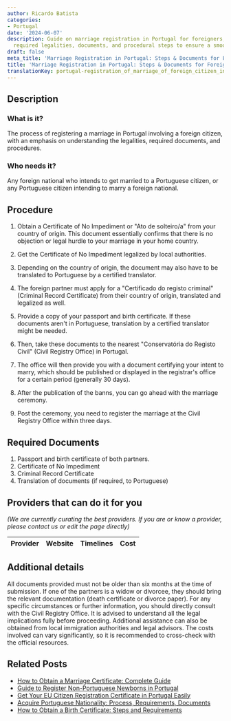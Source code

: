 ```yaml
---
author: Ricardo Batista
categories:
- Portugal
date: '2024-06-07'
description: Guide on marriage registration in Portugal for foreigners, detailing
  required legalities, documents, and procedural steps to ensure a smooth process.
draft: false
meta_title: 'Marriage Registration in Portugal: Steps & Documents for Foreigners'
title: 'Marriage Registration in Portugal: Steps & Documents for Foreigners'
translationKey: portugal-registration_of_marriage_of_foreign_citizen_in_portugal
---
```


## Description
### What is it?
The process of registering a marriage in Portugal involving a foreign citizen, with an emphasis on understanding the legalities, required documents, and procedures.
### Who needs it?
Any foreign national who intends to get married to a Portuguese citizen, or any Portuguese citizen intending to marry a foreign national.

## Procedure

1. Obtain a Certificate of No Impediment or "Ato de solteiro/a" from your country of origin. This document essentially confirms that there is no objection or legal hurdle to your marriage in your home country.

2. Get the Certificate of No Impediment legalized by local authorities. 

3. Depending on the country of origin, the document may also have to be translated to Portuguese by a certified translator.

4. The foreign partner must apply for a "Certificado do registo criminal" (Criminal Record Certificate) from their country of origin, translated and legalized as well.

5. Provide a copy of your passport and birth certificate. If these documents aren't in Portuguese, translation by a certified translator might be needed.

6. Then, take these documents to the nearest "Conservatória do Registo Civil" (Civil Registry Office) in Portugal.

7. The office will then provide you with a document certifying your intent to marry, which should be published or displayed in the registrar's office for a certain period (generally 30 days).

8. After the publication of the banns, you can go ahead with the marriage ceremony.

9. Post the ceremony, you need to register the marriage at the Civil Registry Office within three days.

## Required Documents

1. Passport and birth certificate of both partners.
2. Certificate of No Impediment
3. Criminal Record Certificate
4. Translation of documents (if required, to Portuguese)

## Providers that can do it for you

_(We are currently curating the best providers. If you are or know a provider, please contact us or edit the page directly)_

| Provider        |     Website     |     Timelines    |       Cost      |
| :-------------: | :-------------: |  :-------------: | :-------------: |

## Additional details
All documents provided must not be older than six months at the time of submission. If one of the partners is a widow or divorcee, they should bring the relevant documentation (death certificate or divorce paper). For any specific circumstances or further information, you should directly consult with the Civil Registry Office. It is advised to understand all the legal implications fully before proceeding. Additional assistance can also be obtained from local immigration authorities and legal advisors. The costs involved can vary significantly, so it is recommended to cross-check with the official resources.


## Related Posts

- [How to Obtain a Marriage Certificate: Complete Guide](https://tramitit.com/guides/portugal/request_for_marriage_certificate/)
- [Guide to Register Non-Portuguese Newborns in Portugal](https://tramitit.com/guides/portugal/registration_of_birth_of_foreign_citizen_in_portugal/)
- [Get Your EU Citizen Registration Certificate in Portugal Easily](https://tramitit.com/guides/portugal/request_for_registration_certificate_for_eu_citizen/)
- [Acquire Portuguese Nationality: Process, Requirements, Documents](https://tramitit.com/guides/portugal/request_for_portuguese_nationality/)
- [How to Obtain a Birth Certificate: Steps and Requirements](https://tramitit.com/guides/portugal/request_for_birth_certificate/)